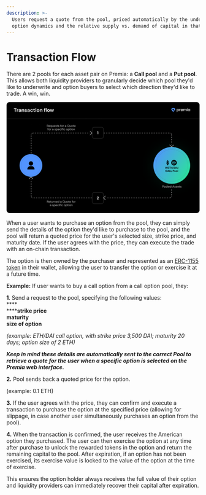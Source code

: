 ```yaml
---
description: >-
  Users request a quote from the pool, priced automatically by the underlying
  option dynamics and the relative supply vs. demand of capital in that pool.
---
```


# Transaction Flow

There are 2 pools for each asset pair on Premia: a **Call pool** and a **Put pool**. This allows both liquidity providers to granularly decide which pool they'd like to underwrite and option buyers to select which direction they'd like to trade. A win, win.

![A user requests a price quote from the options pool](../../.gitbook/assets/flow.png)

When a user wants to purchase an option from the pool, they can simply send the details of the option they'd like to purchase to the pool, and the pool will return a quoted price for the user's selected size, strike price, and maturity date. If the user agrees with the price, they can execute the trade with an on-chain transaction.

The option is then owned by the purchaser and represented as an [ERC-1155 token](https://eips.ethereum.org/EIPS/eip-1155) in their wallet, allowing the user to transfer the option or exercise it at a future time.

**Example:** If user wants to buy a call option from a call option pool, they:‌

**1**. Send a request to the pool, specifying the following values: \
****\
******strike price** \
**maturity**\
**size of option**

_(example: ETH/DAI call option, with strike price 3,500 DAI; maturity 20 days; option size of 2 ETH)‌_

_**Keep in mind these details are automatically sent to the correct Pool to retrieve a quote for the user when a specific option is selected on the Premia web interface.**_

**2.** Pool sends back a quoted price for the option.

(example: 0.1 ETH)‌

**3.** If the user agrees with the price, they can confirm and execute a transaction to purchase the option at the specified price (allowing for slippage, in case another user simultaneously purchases an option from the pool).

**4.** When the transaction is confirmed, the user receives the American option they purchased. The user can then exercise the option at any time after purchase to unlock the rewarded tokens in the option and return the remaining capital to the pool. After expiration, if an option has not been exercised, its exercise value is locked to the value of the option at the time of exercise.

This ensures the option holder always receives the full value of their option and liquidity providers can immediately recover their capital after expiration.
